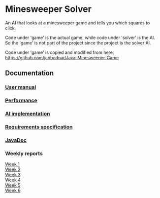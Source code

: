 # Minesweeper Solver

An AI that looks at a minesweeper game and tells you which squares to click.

Code under 'game' is the actual game, while code under 'solver' is the AI.
So the 'game' is not part of the project since the project is the solver AI.

Code under 'game' is copied and modified from here:\
https://github.com/janbodnar/Java-Minesweeper-Game

## Documentation
### [User manual](/Documentation/User%20manual.md)
### [Performance](/Documentation/Test%20document.md)
### [AI implementation](/Documentation/Implementation.md)
### [Requirements specification](/Documentation/Requirements%20specification.md)
### [JavaDoc](https://github.com/SirVeggie/tiralabra-minesweeper-ai/tree/master/Documentation/JavaDoc)

### Weekly reports
[Week 1](/Documentation/Weekly%20reports/Week1.md)\
[Week 2](/Documentation/Weekly%20reports/Week2.md)\
[Week 3](/Documentation/Weekly%20reports/Week3.md)\
[Week 4](/Documentation/Weekly%20reports/Week4.md)\
[Week 5](/Documentation/Weekly%20reports/Week5.md)\
[Week 6](/Documentation/Weekly%20reports/Week6.md)
